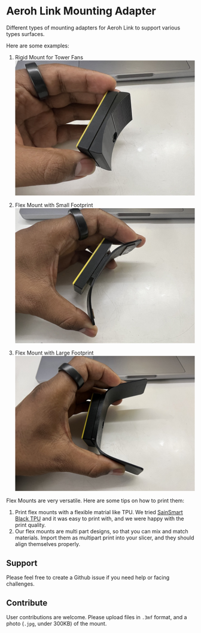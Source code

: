 # Aeroh Link Mounting Adapter

Different types of mounting adapters for Aeroh Link to support various types surfaces. 

Here are some examples:

1. Rigid Mount for Tower Fans
![Honeywell_Tower_Fan_Rigid_Mount/honeywell_tower_fan_mount.jpg](Honeywell_Tower_Fan_Rigid_Mount/honeywell_tower_fan_mount.jpg)

2. Flex Mount with Small Footprint
![Generic_Flex_Mount_Small/tpu_flex_mount_small.jpg](Generic_Flex_Mount_Small/tpu_flex_mount_small.jpg)

3. Flex Mount with Large Footprint
![Generic_Flex_Mount_Large/tpu_flex_mount_large.jpg](Generic_Flex_Mount_Large/tpu_flex_mount_large.jpg)

Flex Mounts are very versatile. Here are some tips on how to print them:

1. Print flex mounts with a flexible matrial like TPU. We tried [SainSmart Black TPU](https://www.amazon.com/SainSmart-Flexible-Printing-Filament-Dimensional/dp/B00TI3JUTM/) and it was easy to print with, and we were happy with the print quality.
2. Our flex mounts are multi part designs, so that you can mix and match materials. Import them as multipart print into your slicer, and they should align themselves properly.

## Support

Please feel free to create a Github issue if you need help or facing challenges. 

## Contribute

User contributions are welcome. Please upload files in `.3mf` format, and a photo (`.jpg`, under 300KB) of the mount.
